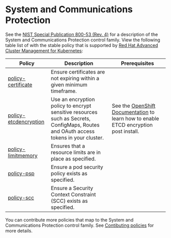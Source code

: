 # System and Communications Protection

See the [NIST Special Publication 800-53 (Rev. 4)](https://nvd.nist.gov/800-53/Rev4/control/SC-1) for a description of the System and Communications Protection control family. View the following table list of with the stable policy that is supported by [Red Hat Advanced Cluster Management for Kubernetes](https://access.redhat.com/documentation/en-us/red_hat_advanced_cluster_management_for_kubernetes/2.2/html/security/governance-and-risk#managing-certificate-policies):

Policy  | Description | Prerequisites
------- | ----------- | -------------
[policy-certificate](../SC-System-and-Communications-Protection/policy-certificate.yaml) | Ensure certificates are not expiring within a given minimum timeframe. |
[policy-etcdencryption](../SC-System-and-Communications-Protection/policy-etcdencryption.yaml) | Use an encryption policy to encrypt sensitive resources such as Secrets, ConfigMaps, Routes and OAuth access tokens in your cluster.  | See the [OpenShift Documentation](https://access.redhat.com/documentation/en-us/openshift_container_platform/4.7/html/security_and_compliance/encrypting-etcd#enabling-etcd-encryption_encrypting-etcd) to learn how to enable ETCD encryption post install.
[policy-limitmemory](../SC-System-and-Communications-Protection/policy-limitmemory.yaml) | Ensures that a resource limits are in place as specified. |
[policy-psp](../SC-System-and-Communications-Protection/policy-psp.yaml) | Ensure a pod security policy exists as specified. |
[policy-scc](../SC-System-and-Communications-Protection/policy-scc.yaml) | Ensure a Security Context Constraint (SCC) exists as specified. |

You can contribute more policies that map to the System and Communications Protection control family. See [Contibuting policies](https://github.com/stolostron/policy-collection/blob/main/docs/CONTRIBUTING.md) for more details.
